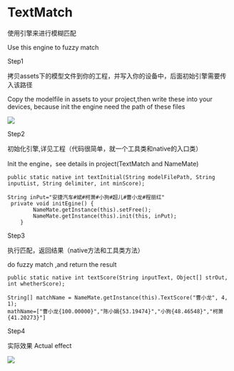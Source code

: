 # TextMatch

使用引擎来进行模糊匹配

Use  this engine to  fuzzy match

Step1

拷贝assets下的模型文件到你的工程，并写入你的设备中，后面初始引擎需要传入该路径

Copy the modelfile in assets to your project,then write these into your devices,
because init the engine  need the path of these files

![](https://github.com/vigilances/TextMatch/blob/master/image/assets.png)

Step2

初始化引擎,详见工程（代码很简单，就一个工具类和native的入口类）

Init the engine，see details in project(TextMatch and NameMate)

    public static native int textInitial(String modelFilePath, String inputList, String delimiter, int minScore);

    String inPut="安捷汽车#斌#柯萧#小狗#超儿#曹小龙#程丽红"
     private void initEgine() {
            NameMate.getInstance(this).setFree();
            NameMate.getInstance(this).init(this, inPut);
        }

Step3

执行匹配，返回结果（native方法和工具类方法）

do fuzzy match ,and return the result

    public static native int textScore(String inputText, Object[] strOut, int whetherScore);

    String[] matchName = NameMate.getInstance(this).TextScore("曹小龙", 4, 1);
    mathName=["曹小龙{100.00000}","陈小娟{53.19474}","小狗{48.46548}","柯萧{41.20273}"]




Step4

实际效果
Actual effect

![](https://github.com/vigilances/TextMatch/blob/master/image/usage.png)
